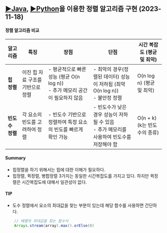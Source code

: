 ## [▶Java](Algorithm/Java/), [▶Python](Algorithm/Python/)을 이용한 정렬 알고리즘 구현 (2023-11-18)


#### 정렬 알고리즘 비교

| 알고리즘 | 특징 | 장점 | 단점 | 시간 복잡도 (평균 및 최악) |
| ------------------- | -------------------------------------- | ----------------------------------------- | ----------------------------------------- | ---------------------------- |
| **힙 정렬**          | 이진 힙 자료 구조를 기반으로 정렬 | - 평균적으로 빠른 성능 (평균 O(n log n))<br>- 추가 메모리 공간이 필요하지 않음 | - 최악의 경우(정렬된 데이터) 성능이 저하됨 (최악 O(n log n))<br>- 불안정 정렬 | O(n log n) (평균 및 최악) |
| **빈도수 정렬**      | 각 요소의 빈도를 고려하여 정렬 | - 빈도수 기반으로 정렬하여 특정 요소의 빈도를 빠르게 확인 가능 | - 빈도수가 낮은 경우 성능이 저하될 수 있음<br>- 추가 메모리를 사용하여 빈도수를 저장해야 함 | O(n + k) (k는 빈도수의 종류) |

#### Summary
- 힙정렬을 하기 위해서는 힙에 대한 이해가 필요하다.
- 힙정렬, 퀵정렬, 병합정렬 3가지는 동일한 시간복잡도를 가지고 있다. 하지만 퀵정렬은 시간복잡도에 대해서 일관성이 없다.

#### TIP
- 도수 정렬에서 요소의 최대값을 찾는 부분이 있는데 해당 함수를 사용하면 간단하다.
```Java
    // 배열의 최대값을 찾는 함수식
    Arrays.stream(array).max().orElse(0)
```


